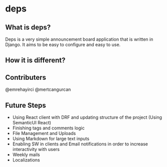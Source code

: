 # deps
## What is deps?
Deps is a very simple announcement board application that is written in Django. It aims to be easy to configure and easy to use.

## How it is different?

## Contributers
@emrehayirci
@mertcangurcan

## Future Steps
- Using React client with DRF and updating structure of the project (Using SemanticUI React)
- Finishing tags and comments logic
- File Management and Uploads
- Using Markdown for large text inputs
- Enabling SW in clients and Email notifications in order to increase interactivity with users
- Weekly mails
- Localizations
